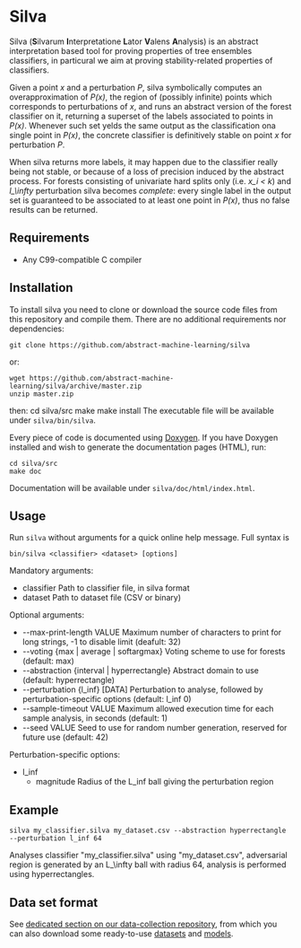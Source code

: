 # Silva
Silva (**S**ilvarum **I**nterpretatione **L**ator **V**alens **A**nalysis) is an abstract interpretation based tool for proving properties of tree ensembles classifiers, in particural we aim at proving stability-related properties of classifiers.

Given a point *x* and a perturbation *P*, silva symbolically computes an overapproximation of *P(x)*, the region of (possibly infinite) points which corresponds to perturbations of *x*, and runs an abstract version of the forest classifier on it, returning a superset of the labels associated to points in *P(x)*. Whenever such set yelds the same output as the classification ona single point in *P(x)*, the concrete classifier is definitively stable on point *x* for perturbation *P*.

When silva returns more labels, it may happen due to the classifier really being not stable, or because of a loss of precision induced by the abstract process. For forests consisting of univariate hard splits only (i.e. *x_i < k*) and *l_\infty* perturbation silva becomes *complete*: every single label in the output set is guaranteed to be associated to at least one point in *P(x)*, thus no false results can be returned.

## Requirements ##

 - Any C99-compatible C compiler

## Installation
To install silva you need to clone or download the source code files from this repository and compile them. There are no additional requirements nor dependencies:

    git clone https://github.com/abstract-machine-learning/silva
or:

    wget https://github.com/abstract-machine-learning/silva/archive/master.zip
    unzip master.zip
then:
    cd silva/src
    make
    make install
The executable file will be available under `silva/bin/silva`.

Every piece of code is documented using [Doxygen](http://www.doxygen.nl/). If you have Doxygen installed and wish to generate the documentation pages (HTML), run:

    cd silva/src
    make doc
Documentation will be available under `silva/doc/html/index.html`.

## Usage
Run `silva` without arguments for a quick online help message. Full syntax is

    bin/silva <classifier> <dataset> [options]
Mandatory arguments:

 - classifier       Path to classifier file, in silva format
 - dataset          Path to dataset file (CSV or binary)

Optional arguments:
 - --max-print-length VALUE         Maximum number of characters to print for long strings, -1 to disable limit (deafult: 32)
 - --voting {max | average | softargmax} Voting scheme to use for forests (default: max)
 - --abstraction {interval | hyperrectangle} Abstract domain to use (default: hyperrectangle)
 - --perturbation {l\_inf} [DATA]    Perturbation to analyse, followed by perturbation-specific options (default: l\_inf 0)
 - --sample-timeout VALUE           Maximum allowed execution time for each sample analysis, in seconds (default: 1)
 - --seed VALUE                     Seed to use for random number generation, reserved for future use (default: 42)

Perturbation-specific options:
 - l\_inf
   - magnitude	Radius of the L\_inf ball giving the perturbation region

## Example
    silva my_classifier.silva my_dataset.csv --abstraction hyperrectangle --perturbation l_inf 64
Analyses classifier "my\_classifier.silva" using "my\_dataset.csv", adversarial region is generated by an L_\infty ball with radius 64, analysis is performed using hyperrectangles.

## Data set format
See [dedicated section on our data-collection repository](https://github.com/abstract-machine-learning/data-collection#dataset-format), from which you can also download some ready-to-use [datasets](https://github.com/svm-abstract-verifier/data-collection/tree/master/datasets) and [models](https://github.com/abstract-machine-learning/data-collection/tree/master/models).
